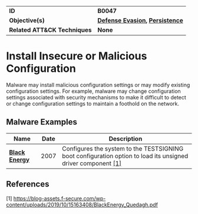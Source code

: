 
<table>
<tr>
<td><b>ID</b></td>
<td><b>B0047</b></td>
</tr>
<tr>
<td><b>Objective(s)</b></td>
<td><b><a href="../defense-evasion">Defense Evasion</a>, <a href="../persistence">Persistence</a></b></td>
</tr>
<tr>
<td><b>Related ATT&CK Techniques</b></td>
<td><b>None</b></td>
</tr>
</table>


Install Insecure or Malicious Configuration
===========================================
Malware may install malicious configuration settings or may modify existing configuration settings. For example, malware may change configuration settings associated with security mechanisms to make it difficult to detect or change configuration settings to maintain a foothold on the network.

Malware Examples
----------------
|Name|Date|Description|
|---|---|---|
|[**Black Energy**](../xample-malware/blackenergy.md)|2007|Configures the system to the TESTSIGNING boot configuration option to load its unsigned driver component [[1]](#1)|

References
----------
<a name="1">[1]</a> https://blog-assets.f-secure.com/wp-content/uploads/2019/10/15163408/BlackEnergy_Quedagh.pdf
